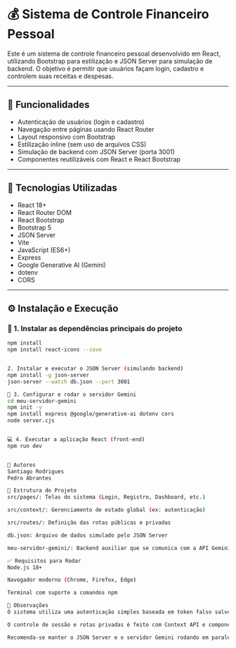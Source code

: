 # 💰 Sistema de Controle Financeiro Pessoal

Este é um sistema de controle financeiro pessoal desenvolvido em React, utilizando Bootstrap para estilização e JSON Server para simulação de backend. O objetivo é permitir que usuários façam login, cadastro e controlem suas receitas e despesas.

---

## 🚀 Funcionalidades

- Autenticação de usuários (login e cadastro)
- Navegação entre páginas usando React Router
- Layout responsivo com Bootstrap
- Estilização inline (sem uso de arquivos CSS)
- Simulação de backend com JSON Server (porta 3001)
- Componentes reutilizáveis com React e React Bootstrap

---

## 🧰 Tecnologias Utilizadas

- React 18+
- React Router DOM
- React Bootstrap
- Bootstrap 5
- JSON Server
- Vite
- JavaScript (ES6+)
- Express
- Google Generative AI (Gemini)
- dotenv
- CORS

---

## ⚙️ Instalação e Execução

### 🔽 1. Instalar as dependências principais do projeto

```bash
npm install
npm install react-icons --save


2. Instalar e executar o JSON Server (simulando backend)
npm install -g json-server
json-server --watch db.json --port 3001

🤖 3. Configurar e rodar o servidor Gemini
cd meu-servidor-gemini
npm init -y
npm install express @google/generative-ai dotenv cors
node server.cjs


💻 4. Executar a aplicação React (front-end)
npm run dev


👥 Autores
Santiago Rodrigues
Pedro Abrantes

📂 Estrutura do Projeto
src/pages/: Telas do sistema (Login, Registro, Dashboard, etc.)

src/context/: Gerenciamento de estado global (ex: autenticação)

src/routes/: Definição das rotas públicas e privadas

db.json: Arquivo de dados simulado pelo JSON Server

meu-servidor-gemini/: Backend auxiliar que se comunica com a API Gemini

✅ Requisitos para Rodar
Node.js 18+

Navegador moderno (Chrome, Firefox, Edge)

Terminal com suporte a comandos npm

📌 Observações
O sistema utiliza uma autenticação simples baseada em token falso salvo no localStorage.

O controle de sessão e rotas privadas é feito com Context API e componentes protegidos (PrivateRoute).

Recomenda-se manter o JSON Server e o servidor Gemini rodando em paralelo com o front-end.

